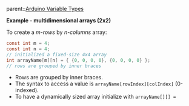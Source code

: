 parent::[Arduino Variable Types](Arduino%20Variable%20Types.md)

**Example - multidimensional arrays (2x2)**

To create a _m-rows_ by _n-columns_ array:
```c
const int m = 4;
const int n = 4;
// initialized a fixed-size 4x4 array
int arrayName[m][n] = { {0, 0, 0, 0}, {0, 0, 0, 0} };
// rows are grouped by inner braces
```
- Rows are grouped by inner braces.
- The syntax to access a value is `arrayName[rowIndex][colIndex]` (0-indexed).
- To have a dynamically sized array initialize with `arrayName[][] = `
